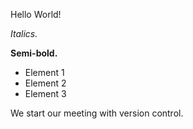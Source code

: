 Hello World!

*Italics.*

**Semi-bold.**

* Element 1
* Element 2
* Element 3

We start our meeting with version control.
